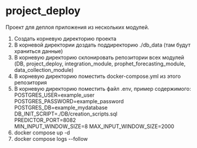 # project_deploy
Проект для деплоя приложения из нескольких модулей.  


1) Создать корневую директорию проекта
2) В корневой директории доздать поддиректорию ./db_data (там будут храниться данные)
3) В корневую директорию склонировать репозитории всех модулей (DB, project_deploy, integration_module, prophet_forecasting_module, data_collection_module)
4) В корневую директорию поместить docker-compose.yml из этого репозитория
5) В корневую директорию поместить файл .env, пример содержимого:
    POSTGRES_USER=example_user  
    POSTGRES_PASSWORD=example_password  
    POSTGRES_DB=example_mydatabase
    DB_INIT_SCRIPT=./DB/creation_scripts.sql   
    PREDICTOR_PORT=8082  
    MIN_INPUT_WINDOW_SIZE=8
    MAX_INPUT_WINDOW_SIZE=2000
6) docker compose up -d
7) docker compose logs --follow  
